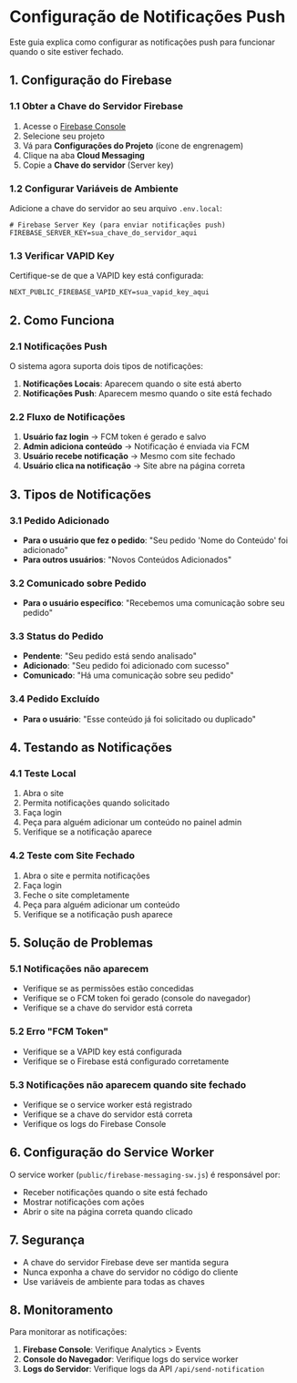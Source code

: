 # Configuração de Notificações Push

Este guia explica como configurar as notificações push para funcionar quando o site estiver fechado.

## 1. Configuração do Firebase

### 1.1 Obter a Chave do Servidor Firebase

1. Acesse o [Firebase Console](https://console.firebase.google.com/)
2. Selecione seu projeto
3. Vá para **Configurações do Projeto** (ícone de engrenagem)
4. Clique na aba **Cloud Messaging**
5. Copie a **Chave do servidor** (Server key)

### 1.2 Configurar Variáveis de Ambiente

Adicione a chave do servidor ao seu arquivo `.env.local`:

```env
# Firebase Server Key (para enviar notificações push)
FIREBASE_SERVER_KEY=sua_chave_do_servidor_aqui
```

### 1.3 Verificar VAPID Key

Certifique-se de que a VAPID key está configurada:

```env
NEXT_PUBLIC_FIREBASE_VAPID_KEY=sua_vapid_key_aqui
```

## 2. Como Funciona

### 2.1 Notificações Push

O sistema agora suporta dois tipos de notificações:

1. **Notificações Locais**: Aparecem quando o site está aberto
2. **Notificações Push**: Aparecem mesmo quando o site está fechado

### 2.2 Fluxo de Notificações

1. **Usuário faz login** → FCM token é gerado e salvo
2. **Admin adiciona conteúdo** → Notificação é enviada via FCM
3. **Usuário recebe notificação** → Mesmo com site fechado
4. **Usuário clica na notificação** → Site abre na página correta

## 3. Tipos de Notificações

### 3.1 Pedido Adicionado
- **Para o usuário que fez o pedido**: "Seu pedido 'Nome do Conteúdo' foi adicionado"
- **Para outros usuários**: "Novos Conteúdos Adicionados"

### 3.2 Comunicado sobre Pedido
- **Para o usuário específico**: "Recebemos uma comunicação sobre seu pedido"

### 3.3 Status do Pedido
- **Pendente**: "Seu pedido está sendo analisado"
- **Adicionado**: "Seu pedido foi adicionado com sucesso"
- **Comunicado**: "Há uma comunicação sobre seu pedido"

### 3.4 Pedido Excluído
- **Para o usuário**: "Esse conteúdo já foi solicitado ou duplicado"

## 4. Testando as Notificações

### 4.1 Teste Local
1. Abra o site
2. Permita notificações quando solicitado
3. Faça login
4. Peça para alguém adicionar um conteúdo no painel admin
5. Verifique se a notificação aparece

### 4.2 Teste com Site Fechado
1. Abra o site e permita notificações
2. Faça login
3. Feche o site completamente
4. Peça para alguém adicionar um conteúdo
5. Verifique se a notificação push aparece

## 5. Solução de Problemas

### 5.1 Notificações não aparecem
- Verifique se as permissões estão concedidas
- Verifique se o FCM token foi gerado (console do navegador)
- Verifique se a chave do servidor está correta

### 5.2 Erro "FCM Token"
- Verifique se a VAPID key está configurada
- Verifique se o Firebase está configurado corretamente

### 5.3 Notificações não aparecem quando site fechado
- Verifique se o service worker está registrado
- Verifique se a chave do servidor está correta
- Verifique os logs do Firebase Console

## 6. Configuração do Service Worker

O service worker (`public/firebase-messaging-sw.js`) é responsável por:

- Receber notificações quando o site está fechado
- Mostrar notificações com ações
- Abrir o site na página correta quando clicado

## 7. Segurança

- A chave do servidor Firebase deve ser mantida segura
- Nunca exponha a chave do servidor no código do cliente
- Use variáveis de ambiente para todas as chaves

## 8. Monitoramento

Para monitorar as notificações:

1. **Firebase Console**: Verifique Analytics > Events
2. **Console do Navegador**: Verifique logs do service worker
3. **Logs do Servidor**: Verifique logs da API `/api/send-notification`
